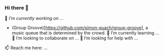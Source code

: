 ### Hi there 👋

🔭 *I’m currently working on ...*
- (Group Groove)[https://github.com/simon-quach/group-groove], a music queue that is determined by the crowd.
🌱 I’m currently learning ...
👯 I’m looking to collaborate on ...
🤔 I’m looking for help with ...

📫 Reach me here: ...
